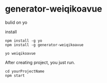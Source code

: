 # generator-weiqikoavue

bulid on yo

install

```
npm install -g yo
npm install -g generator-weiqikoavue

yo weiqikoavue
```


After creating project, you just run.
```
cd yourProjectName
npm start
```
